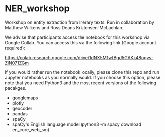 # NER_workshop
Workshop on entity extraction from literary texts. Run in collaboration by Matthew Wilkens and Ross Deans Kristensen-McLachlan.

We advise that participants access the notebook for this workshop via Google Collab. You can access this via the following link (Google account required):

https://colab.research.google.com/drive/1dNX5M1wfBgd5GAKk48oqvs-ZiN071ZGm


If you would rather run the notebook locally, please clone this repo and run Jupyter notebooks as you normally would. If you choose this option, please note that you need Python3 and the most recent versions of the following pacakges.

- googlemaps
- plotly
- geocoder
- pandas
- spaCy
- spaCy's English language model (python3 -m spacy download en_core_web_sm)
